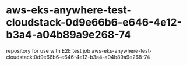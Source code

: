# aws-eks-anywhere-test-cloudstack-0d9e66b6-e646-4e12-b3a4-a04b89a9e268-74
repository for use with E2E test job aws-eks-anywhere-test-cloudstack:0d9e66b6-e646-4e12-b3a4-a04b89a9e268-74
